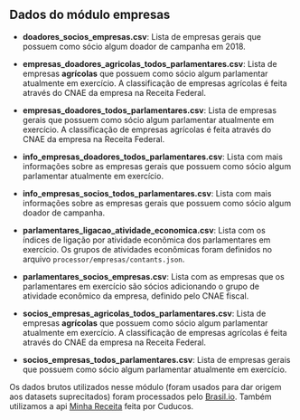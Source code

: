 ## Dados do módulo empresas

- **doadores_socios_empresas.csv**: Lista de empresas gerais que possuem como sócio algum doador de campanha em 2018.

- **empresas_doadores_agricolas_todos_parlamentares.csv**: Lista de empresas **agrícolas** que possuem como sócio algum parlamentar atualmente em exercício. A classificação de empresas agrícolas é feita através do CNAE da empresa na Receita Federal.

- **empresas_doadores_todos_parlamentares.csv**: Lista de empresas gerais que possuem como sócio algum parlamentar atualmente em exercício. A classificação de empresas agrícolas é feita através do CNAE da empresa na Receita Federal.

- **info_empresas_doadores_todos_parlamentares.csv**: Lista com mais informações sobre as empresas gerais que possuem como sócio algum parlamentar atualmente em exercício.

- **info_empresas_socios_todos_parlamentares.csv**: Lista com mais informações sobre as empresas gerais que possuem como sócio algum doador de campanha.

- **parlamentares_ligacao_atividade_economica.csv**: Lista com os índices de ligação por atividade econômica dos parlamentares em exercício. Os grupos de atividades econômicas foram definidos no arquivo `processor/empresas/contants.json`.

- **parlamentares_socios_empresas.csv**: Lista com as empresas que os parlamentares em exercício são sócios adicionando o grupo de atividade econômico da empresa, definido pelo CNAE fiscal.

- **socios_empresas_agricolas_todos_parlamentares.csv**: Lista de empresas **agrícolas** que possuem como sócio algum parlamentar atualmente em exercício. A classificação de empresas agrícolas é feita através do CNAE da empresa na Receita Federal.

- **socios_empresas_todos_parlamentares.csv**: Lista de empresas gerais que possuem como sócio algum parlamentar atualmente em exercício.


Os dados brutos utilizados nesse módulo (foram usados para dar origem aos datasets suprecitados) foram processados pelo [Brasil.io](Brasil.io). Também utilizamos a api [Minha Receita](https://github.com/cuducos/minha-receita) feita por Cuducos.